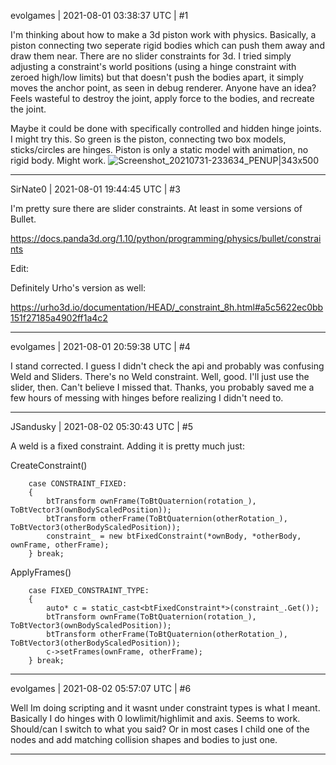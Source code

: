 evolgames | 2021-08-01 03:38:37 UTC | #1

I'm thinking about how to make a 3d piston work with physics. Basically, a piston connecting two seperate rigid bodies which can push them away and draw them near. There are no slider constraints for 3d. I tried simply adjusting a constraint's world positions (using a hinge constraint with zeroed high/low limits) but that doesn't push the bodies apart, it simply moves the anchor point, as seen in debug renderer.
Anyone have an idea? Feels wasteful to destroy the joint, apply force to the bodies, and recreate the joint.

Maybe it could be done with specifically controlled and hidden hinge joints. I might try this. So green is the piston, connecting two box models, sticks/circles are hinges. Piston is only a static model with animation, no rigid body. Might work.
![Screenshot_20210731-233634_PENUP|343x500](upload://vsg8HP5CVBY9YrJNL5miyjduGxT.jpeg)

-------------------------

SirNate0 | 2021-08-01 19:44:45 UTC | #3

I'm pretty sure there are slider constraints. At least in some versions of Bullet.

https://docs.panda3d.org/1.10/python/programming/physics/bullet/constraints

Edit:

Definitely Urho's version as well:

https://urho3d.io/documentation/HEAD/_constraint_8h.html#a5c5622ec0bb151f27185a4902ff1a4c2

-------------------------

evolgames | 2021-08-01 20:59:38 UTC | #4

I stand corrected. I guess I didn't check the api and probably was confusing Weld and Sliders. There's no Weld constraint. Well, good. I'll just use the slider, then. Can't believe I missed that. Thanks, you probably saved me a few hours of messing with hinges before realizing I didn't need to.

-------------------------

JSandusky | 2021-08-02 05:30:43 UTC | #5

A weld is a fixed constraint. Adding it is pretty much just:

CreateConstraint()
```
    case CONSTRAINT_FIXED:
    {
        btTransform ownFrame(ToBtQuaternion(rotation_), ToBtVector3(ownBodyScaledPosition));
        btTransform otherFrame(ToBtQuaternion(otherRotation_), ToBtVector3(otherBodyScaledPosition));
        constraint_ = new btFixedConstraint(*ownBody, *otherBody, ownFrame, otherFrame);
    } break;
```

ApplyFrames()
```
    case FIXED_CONSTRAINT_TYPE:
    {
        auto* c = static_cast<btFixedConstraint*>(constraint_.Get());
        btTransform ownFrame(ToBtQuaternion(rotation_), ToBtVector3(ownBodyScaledPosition));
        btTransform otherFrame(ToBtQuaternion(otherRotation_), ToBtVector3(otherBodyScaledPosition));
        c->setFrames(ownFrame, otherFrame);
    } break;
```

-------------------------

evolgames | 2021-08-02 05:57:07 UTC | #6

Well Im doing scripting and it wasnt under constraint types is what I meant. Basically I do hinges with 0 lowlimit/highlimit and axis. Seems to work. Should/can I switch to what you said?
Or in most cases I child one of the nodes and add matching collision shapes and bodies to just one.

-------------------------

